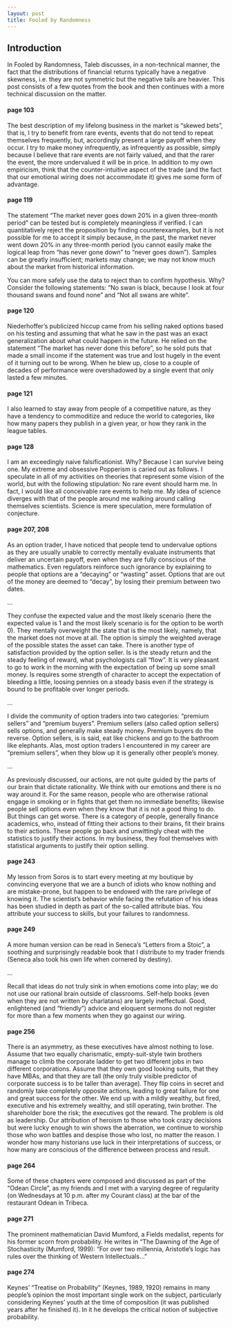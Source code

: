 ```yaml
---
layout: post
title: Fooled by Randomness
---
```


## Introduction
In Fooled by Randomness, Taleb discusses, in a non-technical manner, the fact that the distributions of financial returns typically have a negative skewness, i.e. they are not symmetric but the negative tails are heavier. This post consists of a few quotes from the book and then continues with a more technical discussion on the matter.

#### page 103
The best description of my lifelong business in the market is “skewed bets”, that is, I try to benefit from rare events, events that do not tend to repeat themselves frequently, but, accordingly present a large payoff when they occur. I try to make money infrequently, as infrequently as possible, simply because I believe that rare events are not fairly valued, and that the rarer the event, the more undervalued it will be in price. In addition to my own empiricism,  think that the counter-intuitive aspect of the trade (and the fact that our emotional wiring does not accommodate it) gives me some form of advantage.

#### page 119
The statement “The market never goes down 20% in a given three-month period” can be tested but is completely meaningless if verified. I can quantitatively reject the proposition by finding counterexamples, but it is not possible for me to accept it simply because, in the past, the market never went down 20% in any three-month period (you cannot easily make the logical leap from “has never gone down” to “never goes down”). Samples can be greatly insufficient; markets may change; we may not know much about the market from historical information.

You can more safely use the data to reject than to confirm hypothesis. Why? Consider the following statements: “No swan is black, because I look at four thousand swans and found none” and “Not all swans are white”.

#### page 120
Niederhoffer’s publicized hiccup came from his selling naked options based on his testing and assuming that what he saw in the past was an exact generalization about what could happen in the future. He relied on the statement “The market has never done this before”, so he sold puts that made a small income if the statement was true and lost hugely in the event of it turning out to be wrong. When he blew up, close to a couple of decades of performance were overshadowed by a single event that only lasted a few minutes.

#### page 121
I also learned to stay away from people of a competitive nature, as they have a tendency to commoditize and reduce the world to categories, like how many papers they publish in a given year, or how they rank in the league tables.

#### page 128
I am an exceedingly naive falsificationist. Why? Because I can survive being one. My extreme and obsessive Popperism is caried out as follows. I speculate in all of my activities on theories that represent some vision of the world, but with the following stipulation: No rare event should harm me. In fact, I would like all conceivable rare events to help me. My idea of science diverges with that of the people around me walking around calling themselves scientists. Science is mere speculation, mere formulation of conjecture.

#### page 207, 208
As an option trader, I have noticed that people tend to undervalue options as they are usually unable to correctly mentally evaluate instruments that deliver an uncertain payoff, even when they are fully conscious of the mathematics. Even regulators reinforce such ignorance by explaining to people that options are a “decaying” or “wasting” asset. Options that are out of the money are deemed to “decay”, by losing their premium between two dates.

…

They confuse the expected value and the most likely scenario (here the expected value is 1 and the most likely scenario is for the option to be worth 0). They mentally overweight the state that is the most likely, namely, that the market does not move at all. The option is simply the weighted average of the possible states the asset can take.
There is another type of satisfaction provided by the option seller. Is is the steady return and the steady feeling of reward, what psychologists call “flow”. It is very pleasant to go to work in the morning with the expectation of being up some small money. Is requires some strength of character to accept the expectation of bleeding a little, loosing pennies on a steady basis even if the strategy is bound to be profitable over longer periods.

…

I divide the community of option traders into two categories: “premium sellers” and “premium buyers”. Premium sellers (also called option sellers) sells options, and generally make steady money. Premium buyers do the reverse. Option sellers, is is said, eat like chickens and go to the bathroom like elephants. Alas, most option traders I encountered in my career are “premium sellers”, when they blow up it is generally other people’s money.

…

As previously discussed, our actions, are not quite guided by the parts of our brain that dictate rationality. We think with our emotions and there is no way around it. For the same reason, people who are otherwise rational engage in smoking or in fights that get them no immediate benefits; likewise people sell options even when they know that it is not a good thing to do. But things can get worse. There is a category of people, generally finance academics, who, instead of fitting their actions to their brains, fit their brains to their actions. These people go back and unwittingly cheat with the statistics to justify their actions. In my business, they fool themselves with statistical arguments to justify their option selling.

#### page 243
My lesson from Soros is to start every meeting at my boutique by convincing everyone that we are a bunch of idiots who know nothing and are mistake-prone, but happen to be endowed with the rare privilege of knowing it. The scientist’s behavior while facing the refutation of his ideas has been studied in depth as part of the so-called attribute bias. You attribute your success to skills, but your failures to randomness.

#### page 249
A more human version can be read in Seneca’s “Letters from a Stoic”, a soothing and surprisingly readable book that I distribute to my trader friends (Seneca also took his own life when cornered by destiny).

…

Recall that ideas do not truly sink in when emotions come into play; we do not use our rational brain outside of classrooms. Self-help books (even when they are not written by charlatans) are largely ineffectual. Good, enlightened (and “friendly”) advice and eloquent sermons do not register for more than a few moments when they go against our wiring.

#### page 256
There is an asymmetry, as these executives have almost nothing to lose. Assume that two equally charismatic, empty-suit-style twin brothers manage to climb the corporate ladder to get two different jobs in two different corporations. Assume that they own good looking suits, that they have MBAs, and that they are tall (the only truly visible predictor of corporate success is to be taller than average). They flip coins in secret and randomly take completely opposite actions, leading to great failure for one and great success for the other. We end up with a mildly wealthy, but fired, executive and his extremely wealthy, and still operating, twin brother. The shareholder bore the risk; the executives got the reward.
The problem is old as leadership. Our attribution of heroism to those who took crazy decisions but were lucky enough to win shows the aberration, we continue to worship those who won battles and despise those who lost, no matter the reason. I wonder how many historians use luck in their interpretations of success, or how many are conscious of the difference between process and result.

#### page 264
Some of these chapters were composed and discussed as part of the “Odean Circle”, as my friends and I met with a varying degree of regularity (on Wednesdays at 10 p.m. after my Courant class) at the bar of the restaurant Odean in Tribeca.

#### page 271
The prominent mathematician David Mumford, a Fields medalist, repents for his former scorn from probability. He writes in “The Dawning of the Age of Stochasticity (Mumford, 1999): “For over two millennia, Aristotle’s logic has rules over the thinking of Western Intellectuals...”

#### page 274
Keynes’ “Treatise on Probability” (Keynes, 1989, 1920) remains in many people’s opinion the most important single work on the subject, particularly considering Keynes’ youth at the time of composition (it was published years after he finished it). In it he develops the critical notion of subjective probability.
